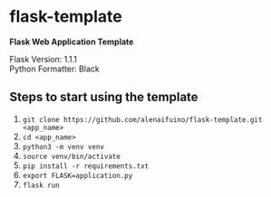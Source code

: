 # flask-template
__Flask Web Application Template__

Flask Version: 1.1.1\
Python Formatter: Black

## Steps to start using the template
1. `git clone https://github.com/alenaifuino/flask-template.git <app_name>`
2. `cd <app_name>`
3. `python3 -m venv venv`
4. `source venv/bin/activate`
5. `pip install -r requirements.txt`
6. `export FLASK=application.py`
7. `flask run`
